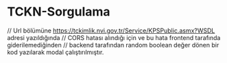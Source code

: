 # TCKN-Sorgulama

// Url bölümüne https://tckimlik.nvi.gov.tr/Service/KPSPublic.asmx?WSDL adresi yazıldığında 
    // CORS hatası alındığı için ve bu hata frontend tarafında giderilemediğinden 
    // backend tarafından random boolean değer dönen bir kod yazılarak modal çalıştırılmıştır. 
